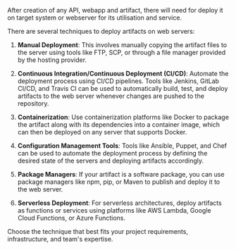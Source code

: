 After creation of any API, webapp and artifact, there will need for deploy it on target system or webserver for its utilisation and service.

There are several techniques to deploy artifacts on web servers:

1. **Manual Deployment**: This involves manually copying the artifact files to the server using tools like FTP, SCP, or through a file manager provided by the hosting provider.

2. **Continuous Integration/Continuous Deployment (CI/CD)**: Automate the deployment process using CI/CD pipelines. Tools like Jenkins, GitLab CI/CD, and Travis CI can be used to automatically build, test, and deploy artifacts to the web server whenever changes are pushed to the repository.

3. **Containerization**: Use containerization platforms like Docker to package the artifact along with its dependencies into a container image, which can then be deployed on any server that supports Docker.

4. **Configuration Management Tools**: Tools like Ansible, Puppet, and Chef can be used to automate the deployment process by defining the desired state of the servers and deploying artifacts accordingly.

5. **Package Managers**: If your artifact is a software package, you can use package managers like npm, pip, or Maven to publish and deploy it to the web server.

6. **Serverless Deployment**: For serverless architectures, deploy artifacts as functions or services using platforms like AWS Lambda, Google Cloud Functions, or Azure Functions.

Choose the technique that best fits your project requirements, infrastructure, and team's expertise.
